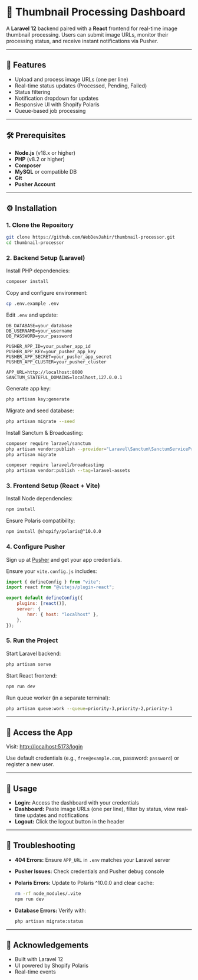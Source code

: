 # 📸 Thumbnail Processing Dashboard

A **Laravel 12** backend paired with a **React** frontend for real-time image thumbnail processing. Users can submit image URLs, monitor their processing status, and receive instant notifications via Pusher.

---

## 🚀 Features

-   Upload and process image URLs (one per line)
-   Real-time status updates (Processed, Pending, Failed)
-   Status filtering
-   Notification dropdown for updates
-   Responsive UI with Shopify Polaris
-   Queue-based job processing

---

## 🛠️ Prerequisites

-   **Node.js** (v18.x or higher)
-   **PHP** (v8.2 or higher)
-   **Composer**
-   **MySQL** or compatible DB
-   **Git**
-   **Pusher Account**

---

## ⚙️ Installation

### 1. Clone the Repository

```bash
git clone https://github.com/WebDevJahir/thumbnail-processor.git
cd thumbnail-processor
```

### 2. Backend Setup (Laravel)

Install PHP dependencies:

```bash
composer install
```

Copy and configure environment:

```bash
cp .env.example .env
```

Edit `.env` and update:

```
DB_DATABASE=your_database
DB_USERNAME=your_username
DB_PASSWORD=your_password

PUSHER_APP_ID=your_pusher_app_id
PUSHER_APP_KEY=your_pusher_app_key
PUSHER_APP_SECRET=your_pusher_app_secret
PUSHER_APP_CLUSTER=your_pusher_cluster

APP_URL=http://localhost:8000
SANCTUM_STATEFUL_DOMAINS=localhost,127.0.0.1
```

Generate app key:

```bash
php artisan key:generate
```

Migrate and seed database:

```bash
php artisan migrate --seed
```

Install Sanctum & Broadcasting:

```bash
composer require laravel/sanctum
php artisan vendor:publish --provider="Laravel\Sanctum\SanctumServiceProvider"
php artisan migrate

composer require laravel/broadcasting
php artisan vendor:publish --tag=laravel-assets
```

### 3. Frontend Setup (React + Vite)

Install Node dependencies:

```bash
npm install
```

Ensure Polaris compatibility:

```bash
npm install @shopify/polaris@^10.0.0
```

### 4. Configure Pusher

Sign up at [Pusher](https://pusher.com/) and get your app credentials.

Ensure your `vite.config.js` includes:

```js
import { defineConfig } from "vite";
import react from "@vitejs/plugin-react";

export default defineConfig({
    plugins: [react()],
    server: {
        hmr: { host: "localhost" },
    },
});
```

### 5. Run the Project

Start Laravel backend:

```bash
php artisan serve
```

Start React frontend:

```bash
npm run dev
```

Run queue worker (in a separate terminal):

```bash
php artisan queue:work --queue=priority-3,priority-2,priority-1
```

---

## 🔐 Access the App

Visit: [http://localhost:5173/login](http://localhost:5173/login)

Use default credentials (e.g., `free@example.com`, password: `password`) or register a new user.

---

## 🧭 Usage

-   **Login:** Access the dashboard with your credentials
-   **Dashboard:** Paste image URLs (one per line), filter by status, view real-time updates and notifications
-   **Logout:** Click the logout button in the header

---

## 🧪 Troubleshooting

-   **404 Errors:** Ensure `APP_URL` in `.env` matches your Laravel server
-   **Pusher Issues:** Check credentials and Pusher debug console
-   **Polaris Errors:** Update to Polaris ^10.0.0 and clear cache:

    ```bash
    rm -rf node_modules/.vite
    npm run dev
    ```

-   **Database Errors:** Verify with:

    ```bash
    php artisan migrate:status
    ```

---

## 🙏 Acknowledgements

-   Built with Laravel 12
-   UI powered by Shopify Polaris
-   Real-time events
